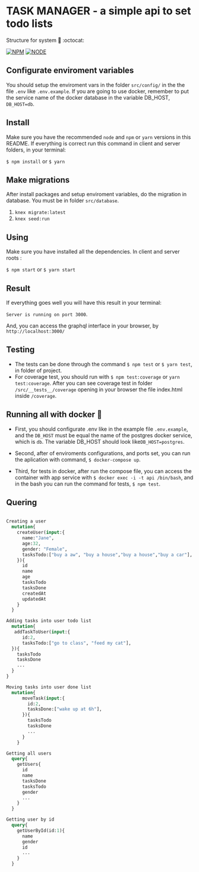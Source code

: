 # TASK MANAGER - a simple api to set todo lists

Structure for system :open_file_folder: :octocat:

[![NPM](https://img.shields.io/badge/npm-v6.4.1-blue.svg?style=for-the-badge)](https://www.npmjs.com/) [![NODE](https://img.shields.io/badge/node-v10.15.1-blue.svg?style=for-the-badge)](https://nodejs.org/en//)

## Configurate enviroment variables

You should setup the enviroment vars in the folder `src/config/` in the the file `.env` like `.env.example`. If you are going to use docker, remember to put the service name of the docker database in the variable DB_HOST, `DB_HOST=db`.

## Install

Make sure you have the recommended `node` and `npm` or `yarn` versions in this README. If everything is correct run this command in client and server folders, in your terminal:

`$ npm install` or `$ yarn`

## Make migrations

After install packages and setup enviroment variables, do the migration in database. You must be in folder `src/database`.

1. `knex migrate:latest`
2. `knex seed:run`

## Using

Make sure you have installed all the dependencies. In client and server roots :

`$ npm start` or `$ yarn start`

## Result

If everything goes well you will have this result in your terminal:

`Server is running on port 3000`.

And, you can access the graphql interface in your browser, by `http://localhost:3000/`

## Testing

- The tests can be done through the command `$ npm test` or `$ yarn test`, in folder of project.
- For coverage test, you should run with `$ npm test:coverage` or `yarn test:coverage`. After you can see coverage test in folder `/src/__tests__/coverage` opening in your browser the file index.html inside `/coverage`.

## Running all with docker :whale2:

- First, you should configurate .env like in the example file `.env.example`, and the `DB_HOST` must be equal the name of the postgres docker service, which is `db`. The variable DB_HOST should look like`DB_HOST=postgres`.

- Second, after of enviroments configurations, and ports set, you can run the aplication with command, `$ docker-compose up`.

- Third, for tests in docker, after run the compose file, you can access the container with app service with `$ docker exec -i -t api /bin/bash`, and in the bash you can run the command for tests, `$ npm test`.

## Quering

```graphql

Creating a user
  mutation{
    createUser(input:{
      name:"Jane",
      age:32,
      gender: "Female",
      tasksTodo:["buy a aw", "buy a house","buy a house","buy a car"],
    }){
      id
      name
      age
      tasksTodo
      tasksDone
      createdAt
      updatedAt
    }
  }

Adding tasks into user todo list
  mutation{
   addTaskToUser(input:{
      id:2,
      tasksTodo:["go to class", "feed my cat"],
  }){
    tasksTodo
    tasksDone
    ...
  }
}

Moving tasks into user done list
  mutation{
      moveTask(input:{
        id:2,
        tasksDone:["wake up at 6h"],
      }){
        tasksTodo
        tasksDone
        ...
      }
    }

Getting all users
  query{
    getUsers{
      id
      name
      tasksDone
      tasksTodo
      gender
      ...
    }
  }

Getting user by id
  query{
    getUserById(id:1){
      name
      gender
      id
      ...
    }
  }
```
